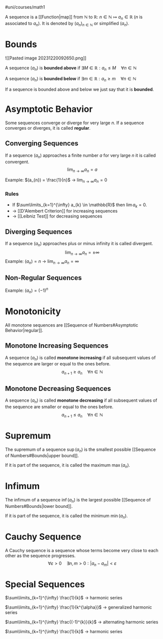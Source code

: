 #uni/courses/math1 

A sequence is a [[Function|map]] from $\mathbb{N}$ to $\mathbb{R}$: $n \in \mathbb{N} \mapsto a_{n} \in \mathbb{R}$ ($n$ is associated to $a_{n}$). It is denoted by $(a_{n})_{n \in \mathbb{N}}$ or simplified ($a_{n}$).

# Bounds

![[Pasted image 20231220092650.png]]

A sequence $(a_{n})$ is **bounded above** if $\exists M \in \mathbb{R}: a_{n} \le M \quad \forall n \in \mathbb{N}$

A sequence $(a_n)$ is **bounded below** if $\exists m \in \mathbb{R}: a_{n} \ge m \quad \forall n \in \mathbb{N}$

If a sequence is bounded above and below we just say that it is **bounded**.

# Asymptotic Behavior

Some sequences converge or diverge for very large $n$.
If a sequence converges or diverges, it is called **regular**.

## Converging Sequences

If a sequence $(a_{n})$ approaches a finite number $a$ for very large $n$ it is called convergent.
$$
\displaystyle{\lim_{n \to \infty}} a_{n} = a
$$

Example: $(a_{n}) = \frac{1}{n}$ -> $\displaystyle{\lim_{n \to \infty}} a_{n} = 0$

### Rules

- If $\sum\limits_{k=1}^{\infty} a_{k} \in \mathbb{R}$ then $\lim a_{k} = 0$.
- -> [[D'Alembert Criterion]] for increasing sequences
- -> [[Leibniz Test]] for decreasing sequences

## Diverging Sequences

If a sequence $(a_{n})$ approaches plus or minus infinity it is called divergent.
$$
\displaystyle{\lim_{n \to \infty}} a_{n} = \pm \infty
$$
Example: $(a_{n}) = n$ -> $\displaystyle{\lim_{n \to \infty}} a_{n} = \infty$

## Non-Regular Sequences

Example: $(a_{n}) = (-1)^{n}$

# Monotonicity

All monotone sequences are [[Sequence of Numbers#Asymptotic Behavior|regular]].

## Monotone Increasing Sequences

A sequence $(a_{n})$ is called **monotone increasing** if all subsequent values of the sequence are larger or equal to the ones before.
$$
a_{n+1} \ge a_{n} \quad \forall n \in \mathbb{N}
$$

## Monotone Decreasing Sequences

A sequence $(a_{n})$ is called **monotone decreasing** if all subsequent values of the sequence are smaller or equal to the ones before.
$$
a_{n+1} \le a_{n} \quad \forall n \in \mathbb{N}
$$

# Supremum

The supremum of a sequence $\sup (a_{n})$ is the smallest possible [[Sequence of Numbers#Bounds|upper bound]].

If it is part of the sequence, it is called the maximum $\max (a_{n})$.

# Infimum

The infimum of a sequence $\inf (a_{n})$ is the largest possible [[Sequence of Numbers#Bounds|lower bound]].

If it is part of the sequence, it is called the minimum $\min (a_{n})$.

# Cauchy Sequence

A Cauchy sequence is a sequence whose terms become very close to each other as the sequence progresses.
$$
\forall \varepsilon > 0 \quad \exists n,m > 0: |a_{n} - a_{m}| < \varepsilon
$$

# Special Sequences

$\sum\limits_{k=1}^{\infty} \frac{1}{k}$ -> harmonic series

$\sum\limits_{k=1}^{\infty} \frac{1}{k^{\alpha}}$ -> generalized harmonic series

$\sum\limits_{k=1}^{\infty} \frac{(-1)^{k}}{k}$ -> alternating harmonic series

$\sum\limits_{k=1}^{\infty} \frac{1}{k}$ -> harmonic series

